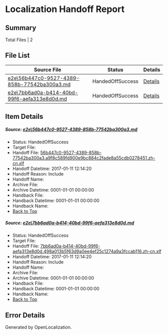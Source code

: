 # <a name='report-top'></a> Localization Handoff Report

## Summary
 Total Files | 2

## File List
 Source File | Status | Details 
 ----------- | ------ | ------- 
 [e2e\56b447c0-9527-4389-858b-77542ba300a3.md](https://github.com/OpenLocalizationTestOrg/ol-test0/blob/c5f7c30a7f30bd35d093de1622fa142a0d694389/e2e/56b447c0-9527-4389-858b-77542ba300a3.md) | HandedOffSuccess | [Details](#8386c685a9aa625bebc22072e7c962f63b3ec42d1)
 [e2e\7bb6ad0a-b414-40bd-99f6-aefa313e8d0d.md](https://github.com/OpenLocalizationTestOrg/ol-test0/blob/c5f7c30a7f30bd35d093de1622fa142a0d694389/e2e/7bb6ad0a-b414-40bd-99f6-aefa313e8d0d.md) | HandedOffSuccess | [Details](#61dff3c37790804aec2d6e9131398200fbd364c13)

## Item Details
##### <a name='8386c685a9aa625bebc22072e7c962f63b3ec42d1'></a> Source: [e2e\56b447c0-9527-4389-858b-77542ba300a3.md](https://github.com/OpenLocalizationTestOrg/ol-test0/blob/c5f7c30a7f30bd35d093de1622fa142a0d694389/e2e/56b447c0-9527-4389-858b-77542ba300a3.md)
* Status: HandedOffSuccess
* Target File: 
* Handoff File: [56b447c0-9527-4389-858b-77542ba300a3.a9f8c589fd900e9bc884c2fade8a55cdb0278451.zh-cn.xlf](https://github.com/OpenLocalizationTestOrg/ol-test0-handoff/blob/799d55b75942861ac98605a91f2036c17d59bceb/ol-handoff/OpenLocalizationTestOrg/ol-test0-zhcn/shujia/high/56b447c0-9527-4389-858b-77542ba300a3.a9f8c589fd900e9bc884c2fade8a55cdb0278451.zh-cn.xlf)
* Handoff Datetime: 2017-01-11 12:14:20
* Handoff Reason: Include
* Handoff Name: 
* Archive File: 
* Archive Datetime: 0001-01-01 00:00:00
* Handback File: 
* Handback Datetime: 0001-01-01 00:00:00
* Handback Name: 
* [Back to Top](#report-top)

##### <a name='61dff3c37790804aec2d6e9131398200fbd364c13'></a> Source: [e2e\7bb6ad0a-b414-40bd-99f6-aefa313e8d0d.md](https://github.com/OpenLocalizationTestOrg/ol-test0/blob/c5f7c30a7f30bd35d093de1622fa142a0d694389/e2e/7bb6ad0a-b414-40bd-99f6-aefa313e8d0d.md)
* Status: HandedOffSuccess
* Target File: 
* Handoff File: [7bb6ad0a-b414-40bd-99f6-aefa313e8d0d.498a013b5f63d9a0ee4ef25c1274a9a3fccab116.zh-cn.xlf](https://github.com/OpenLocalizationTestOrg/ol-test0-handoff/blob/799d55b75942861ac98605a91f2036c17d59bceb/ol-handoff/OpenLocalizationTestOrg/ol-test0-zhcn/shujia/high/7bb6ad0a-b414-40bd-99f6-aefa313e8d0d.498a013b5f63d9a0ee4ef25c1274a9a3fccab116.zh-cn.xlf)
* Handoff Datetime: 2017-01-11 12:14:20
* Handoff Reason: Include
* Handoff Name: 
* Archive File: 
* Archive Datetime: 0001-01-01 00:00:00
* Handback File: 
* Handback Datetime: 0001-01-01 00:00:00
* Handback Name: 
* [Back to Top](#report-top)


## Error Details

Generated by OpenLocalization.
